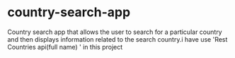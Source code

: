 # country-search-app
Country search app that allows the user to search for a particular country and then displays
information related to the search country.i have use 'Rest Countries api(full name) '
in this project
